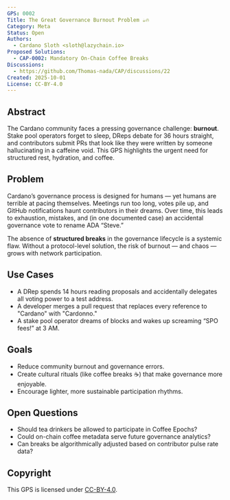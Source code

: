 ```yaml
---
GPS: 0002
Title: The Great Governance Burnout Problem ☕🔥
Category: Meta
Status: Open
Authors:
  - Cardano Sloth <sloth@lazychain.io>
Proposed Solutions:
  - CAP-0002: Mandatory On-Chain Coffee Breaks
Discussions:
  - https://github.com/Thomas-nada/CAP/discussions/22
Created: 2025-10-01
License: CC-BY-4.0
---
```


## Abstract

The Cardano community faces a pressing governance challenge: **burnout**. Stake pool operators forget to sleep, DReps debate for 36 hours straight, and contributors submit PRs that look like they were written by someone hallucinating in a caffeine void. This GPS highlights the urgent need for structured rest, hydration, and coffee.

## Problem

Cardano’s governance process is designed for humans — yet humans are terrible at pacing themselves. Meetings run too long, votes pile up, and GitHub notifications haunt contributors in their dreams. Over time, this leads to exhaustion, mistakes, and (in one documented case) an accidental governance vote to rename ADA “Steve.”

The absence of **structured breaks** in the governance lifecycle is a systemic flaw. Without a protocol-level solution, the risk of burnout — and chaos — grows with network participation.

## Use Cases

- A DRep spends 14 hours reading proposals and accidentally delegates all voting power to a test address.
- A developer merges a pull request that replaces every reference to "Cardano" with "Cardonno."
- A stake pool operator dreams of blocks and wakes up screaming “SPO fees!” at 3 AM.

## Goals

- Reduce community burnout and governance errors.
- Create cultural rituals (like coffee breaks ☕) that make governance more enjoyable.
- Encourage lighter, more sustainable participation rhythms.

## Open Questions

- Should tea drinkers be allowed to participate in Coffee Epochs?
- Could on-chain coffee metadata serve future governance analytics?
- Can breaks be algorithmically adjusted based on contributor pulse rate data?

## Copyright

This GPS is licensed under [CC-BY-4.0](https://creativecommons.org/licenses/by/4.0/legalcode).
